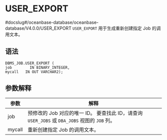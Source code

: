 USER_EXPORT 
================================
#docslug#/oceanbase-database/oceanbase-database/V4.0.0/USER_EXPORT
`USER_EXPORT` 用于生成重新创建指定 Job 的调用文本。

语法 
-----------------------

```unknow
DBMS_JOB.USER_EXPORT ( 
job        IN BINARY_INTEGER,
mycall   IN OUT VARCHAR2);
```



参数解释 
-------------------------



|   参数   |                                          解释                                          |
|--------|--------------------------------------------------------------------------------------|
| job    | 预修改的 Job 对应的唯一 ID。 要查找此 ID，请查询 `USER_JOBS` 或 `DBA_JOBS` 视图的 `JOB` 列。 |
| mycall | 重新创建指定 Job 的调用文本。                                                                    |



